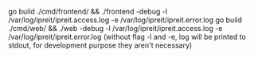 go build ./cmd/frontend/ && ./frontend -debug -l /var/log/ipreit/ipreit.access.log -e /var/log/ipreit/ipreit.error.log
go build ./cmd/web/ && ./web -debug -l /var/log/ipreit/ipreit.access.log -e /var/log/ipreit/ipreit.error.log
(without flag -l and -e, log will be printed to stdout, for development purpose they aren't necessary)
